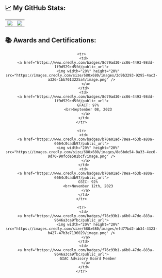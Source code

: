 <!--
**pjwmascall/pjwmascall** is a ✨ _special_ ✨ repository because its `README.md` (this file) appears on your GitHub profile.

Here are some ideas to get you started:

- 🔭 I’m currently working on ...
- 🌱 I’m currently learning ...
- 👯 I’m looking to collaborate on ...
- 🤔 I’m looking for help with ...
- 💬 Ask me about ...
- 📫 How to reach me: ...
- 😄 Pronouns: ...
- ⚡ Fun fact: ...
-->

## :chart_with_upwards_trend: My GitHub Stats:

<!--
![Top Langs](https://readme-stats-cfgj2cxdy.vercel.app/api/top-langs/?username=pjwmascall&hide=php&theme=default)
![GitHub stats](https://readme-stats-cfgj2cxdy.vercel.app/api?username=pjwmascall&count_private=true&show_icons=true&theme=default)
-->
<div id="stats" align="center">
  <table>
    <tr>
      <td>
        <a href="https://github-readme-stats.vercel.app/api/top-langs/?username=pjwmascall&hide=php&theme=default">
          <img align="top" src="https://github-readme-stats.vercel.app/api/top-langs/?username=pjwmascall&hide=php&theme=default" />
        </a>
      </td>
      <td>
        <a href="https://github-readme-stats.vercel.app/api?username=pjwmascall&theme=default">
          <img align="top" src="https://github-readme-stats.vercel.app/api?username=pjwmascall&count_private=true&show_icons=true&theme=default" />
        </a>
      </td>
    </tr>
  </table>
</div>


## :books: Awards and Certifications:

<div id="certifications" align="center">
  <table>

    <tr>
      <td>
        <a href="https://www.credly.com/badges/8d79ad30-cc06-4493-98dd-1f9d529cd5fd/public_url">
          <img width="20%" height="20%" src="https://images.credly.com/size/680x680/images/2d9b3293-9295-4ac3-a326-1bb7013225a4/image.png" />
        </a>
      </td>
      <td>
        <a href="https://www.credly.com/badges/8d79ad30-cc06-4493-98dd-1f9d529cd5fd/public_url">
          GFACT: 97%
          <br>September 08, 2023
        </a>
      </td>
    </tr>

    <tr>
      <td>
        <a href="https://www.credly.com/badges/b70a01ad-78ea-453b-a80a-6664c0cadb97/public_url">
          <img width="20%" height="20%" src="https://images.credly.com/size/680x680/images/8e6bde54-8a33-4ec0-9d70-90fcde581bcf/image.png" />
        </a>
      </td>
      <td>
        <a href="https://www.credly.com/badges/b70a01ad-78ea-453b-a80a-6664c0cadb97/public_url">
          GSEC: 92%
          <br>November 12th, 2023
        </a>
      </td>
    </tr>

    <tr>
      <td>
        <a href="https://www.credly.com/badges/f76c93b1-a6b0-47de-883a-9646a3ca9fbc/public_url">
          <img width="20%" height="20%" src="https://images.credly.com/size/680x680/images/efd77bd2-ab34-4323-b427-47b3e7136029/image.png" />
        </a>
      </td>
      <td>
        <a href="https://www.credly.com/badges/f76c93b1-a6b0-47de-883a-9646a3ca9fbc/public_url">
          GIAC Advisory Board Member
        </a>
      </td>
    </tr>

  </table>
</div>
